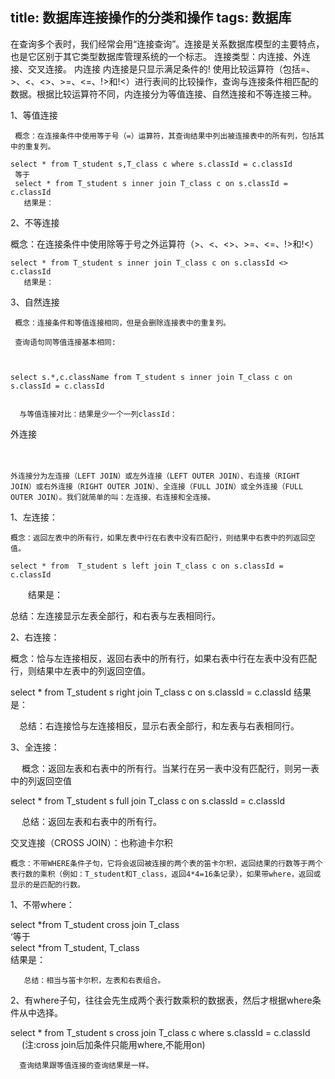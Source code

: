 title: 数据库连接操作的分类和操作
tags: 数据库
---

在查询多个表时，我们经常会用“连接查询”。连接是关系数据库模型的主要特点，也是它区别于其它类型数据库管理系统的一个标志。
连接类型：内连接、外连接、交叉连接。
内连接   内连接是只显示满足条件的!
使用比较运算符（包括=、>、<、<>、>=、<=、!>和!<）进行表间的比较操作，查询与连接条件相匹配的数据。根据比较运算符不同，内连接分为等值连接、自然连接和不等连接三种。

1、等值连接

     概念：在连接条件中使用等于号（=）运算符，其查询结果中列出被连接表中的所有列，包括其中的重复列。

    select * from T_student s,T_class c where s.classId = c.classId   
     等于  
     select * from T_student s inner join T_class c on s.classId = c.classId
       结果是：
                 

                 

2、不等连接

 
   概念：在连接条件中使用除等于号之外运算符（>、<、<>、>=、<=、!>和!<）

    select * from T_student s inner join T_class c on s.classId <> c.classId
       结果是：
 

                

3、自然连接

 

     概念：连接条件和等值连接相同，但是会删除连接表中的重复列。

     查询语句同等值连接基本相同:

 

    select s.*,c.className from T_student s inner join T_class c on s.classId = c.classId
 

      与等值连接对比：结果是少一个一列classId： 

           

外连接

 

　　 

    外连接分为左连接（LEFT JOIN）或左外连接（LEFT OUTER JOIN）、右连接（RIGHT JOIN）或右外连接（RIGHT OUTER JOIN）、全连接（FULL JOIN）或全外连接（FULL OUTER JOIN）。我们就简单的叫：左连接、右连接和全连接。

 

1、左连接：

 
    概念：返回左表中的所有行，如果左表中行在右表中没有匹配行，则结果中右表中的列返回空值。

    select * from  T_student s left join T_class c on s.classId = c.classId
　　结果是：
                
 

  总结：左连接显示左表全部行，和右表与左表相同行。

 

2、右连接：

 
   概念：恰与左连接相反，返回右表中的所有行，如果右表中行在左表中没有匹配行，则结果中左表中的列返回空值。

   select * from  T_student s right join T_class c on s.classId = c.classId
   结果是：
 

              

 　总结：右连接恰与左连接相反，显示右表全部行，和左表与右表相同行。

 

3、全连接：

 
　 概念：返回左表和右表中的所有行。当某行在另一表中没有匹配行，则另一表中的列返回空值

   select * from  T_student s full join T_class c on s.classId = c.classId
 

            

　  总结：返回左表和右表中的所有行。

交叉连接（CROSS JOIN）：也称迪卡尔积

 

    概念：不带WHERE条件子句，它将会返回被连接的两个表的笛卡尔积，返回结果的行数等于两个表行数的乘积（例如：T_student和T_class，返回4*4=16条记录），如果带where，返回或显示的是匹配的行数。

 

1、不带where：

   select *from T_student cross join T_class  
  ‘等于  
   select *from T_student, T_class    
结果是：

                           

       总结：相当与笛卡尔积，左表和右表组合。



2、有where子句，往往会先生成两个表行数乘积的数据表，然后才根据where条件从中选择。

select * from T_student s cross join T_class c where s.classId = c.classId   
　  (注:cross join后加条件只能用where,不能用on)  


      查询结果跟等值连接的查询结果是一样。




